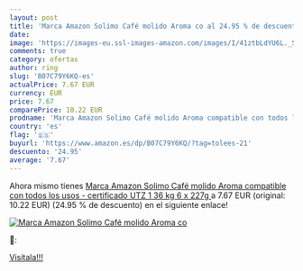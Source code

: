 ```yaml
---
layout: post
title: 'Marca Amazon Solimo Café molido Aroma co al 24.95 % de descuento'
date: 
image: 'https://images-eu.ssl-images-amazon.com/images/I/41ztbLdYU6L._SL200_.jpg'
comments: true
category: ofertas
author: ring
slug: 'B07C79Y6KQ-es'
actualPrice: 7.67 EUR
currency: EUR
price: 7.67
comparePrice: 10.22 EUR
prodname: 'Marca Amazon Solimo Café molido Aroma compatible con todos los usos - certificado UTZ  1 36 kg  6 x 227g '
country: 'es'
flag: '🇪🇸'
buyurl: 'https://www.amazon.es/dp/B07C79Y6KQ/?tag=tolees-21'
descuento: '24.95'
average: '7.67'
---
```


Ahora mismo tienes [Marca Amazon Solimo Café molido Aroma compatible con todos los usos - certificado UTZ  1 36 kg  6 x 227g ](https://www.amazon.es/dp/B07C79Y6KQ/?tag=tolees-21) a 7.67 EUR (original: 10.22 EUR) (24.95 %  de descuento) en el siguiente enlace!

[![Marca Amazon Solimo Café molido Aroma co](https://images-eu.ssl-images-amazon.com/images/I/41ztbLdYU6L._SL200_.jpg)](https://www.amazon.es/dp/B07C79Y6KQ/?tag=tolees-21)

🔎:


[Visítala!!!](https://www.amazon.es/dp/B07C79Y6KQ/?tag=tolees-21)
